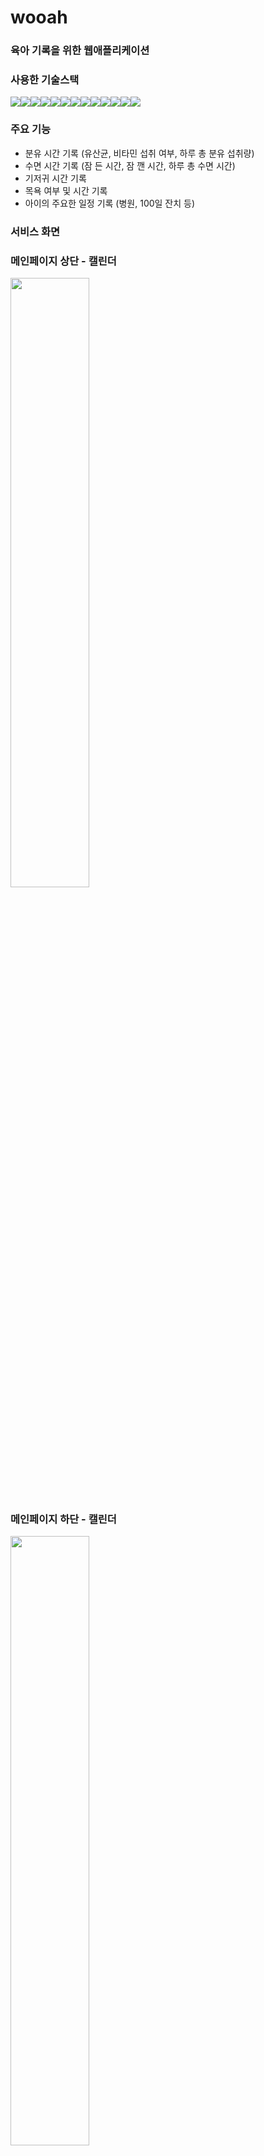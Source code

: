 # wooah

### 육아 기록을 위한 웹애플리케이션

### 사용한 기술스택

<div style="display:flex">
<img src="https://img.shields.io/badge/javascript-F7DF1E?style=flat-squre&logo=JavaScript&logoColor=black">
<img src="https://img.shields.io/badge/react-61DAFB?style=flat-squre&logo=React&logoColor=black">
<img src="https://img.shields.io/badge/redux-764ABC?style=flat-squre&logo=Redux&logoColor=black">
<img src="https://img.shields.io/badge/html-E34F26?style=flat-squre&logo=HTML5&logoColor=black">
<img src="https://img.shields.io/badge/css-1572B6?style=flat-squre&logo=CSS3&logoColor=black">
<img src="https://img.shields.io/badge/nodejs-339933?style=flat-squre&logo=Node.js&logoColor=black">
<img src="https://img.shields.io/badge/express-fff?style=flat-squre&logo=Express&logoColor=black">
<img src="https://img.shields.io/badge/aws-232F3E?style=flat-squre&logo=Amazon AWS&logoColor=white">
<img src="https://img.shields.io/badge/aws RDS-527FFF?style=flat-squre&logo=Amazon RDS&logoColor=black">
<img src="https://img.shields.io/badge/aws EC2-FF9900?style=flat-squre&logo=Amazon EC2&logoColor=black">
<img src="https://img.shields.io/badge/MySQL-4479A1?style=flat-squre&logo=MySQL&logoColor=white">
<img src="https://img.shields.io/badge/GitHub-181717?style=flat-squre&logo=Github&logoColor=white">
<img src="https://img.shields.io/badge/Ubuntu-E95428?style=flat-squre&logo=Ubuntu&logoColor=white">
</div>


### 주요 기능

- 분유 시간 기록 (유산균, 비타민 섭취 여부, 하루 총 분유 섭취량)
- 수면 시간 기록 (잠 든 시간, 잠 깬 시간, 하루 총 수면 시간)
- 기저귀 시간 기록
- 목욕 여부 및 시간 기록
- 아이의 주요한 일정 기록 (병원, 100일 잔치 등)

### 서비스 화면

### 메인페이지 상단 - 캘린더
<img src="https://user-images.githubusercontent.com/105469077/235883185-5ebafa60-eca8-409a-80d7-765e72e08be4.png" width="50%" />

### 메인페이지 하단 - 캘린더 
<img src="https://user-images.githubusercontent.com/105469077/235883495-0c12d5ac-61c6-4e6c-adc0-0ba7d1437ca2.png" width="50%"/>

### 서비스 페이지
<a href="https://wooah.site/" target="_blank"><img src="https://img.shields.io/badge/Wooah-0A0A0A?style=for-the-badge&logo=dev.to&logoColor=white"></a>
